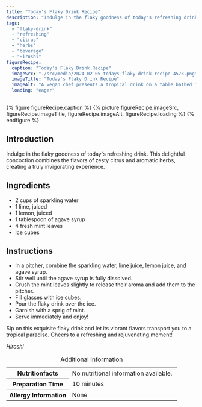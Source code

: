 ```yaml
---
title: "Today's Flaky Drink Recipe"
description: "Indulge in the flaky goodness of today's refreshing drink. This delightful concoction combines the flavors of zesty citrus and aromatic herbs, creating a truly invigorating experience."
tags:
  - "flaky-drink"
  - "refreshing"
  - "citrus"
  - "herbs"
  - "beverage"
  - "Hiroshi"
figureRecipe: 
  caption: "Today's Flaky Drink Recipe"
  imageSrc: "./src/media/2024-02-05-todays-flaky-drink-recipe-4573.png"
  imageTitle: "Today's Flaky Drink Recipe"
  imageAlt: "A vegan chef presents a tropical drink on a table bathed in natural light. A glass pitcher filled with a pale yellow flaky drink is surrounded by glasses of ice, garnished with fresh mint."
  loading: "eager"
---
```


{% figure figureRecipe.caption %}
{% picture figureRecipe.imageSrc, figureRecipe.imageTitle, figureRecipe.imageAlt, figureRecipe.loading %}
{% endfigure %}

## Introduction

Indulge in the flaky goodness of today's refreshing drink. This delightful concoction combines the flavors of zesty citrus and aromatic herbs, creating a truly invigorating experience.

## Ingredients

- 2 cups of sparkling water
- 1 lime, juiced
- 1 lemon, juiced
- 1 tablespoon of agave syrup
- 4 fresh mint leaves
- Ice cubes

## Instructions

- In a pitcher, combine the sparkling water, lime juice, lemon juice, and agave syrup.
- Stir well until the agave syrup is fully dissolved.
- Crush the mint leaves slightly to release their aroma and add them to the pitcher.
- Fill glasses with ice cubes.
- Pour the flaky drink over the ice.
- Garnish with a sprig of mint.
- Serve immediately and enjoy!

Sip on this exquisite flaky drink and let its vibrant flavors transport you to a tropical paradise. Cheers to a refreshing and rejuvenating moment!

*Hiroshi*

<table><caption class='sr-only'>Additional Information</caption><tr><th>Nutritionfacts</th><td>No nutritional information available.&nbsp;</td></tr><tr><th>Preparation Time</th><td>10 minutes&nbsp;</td></tr><tr><th>Allergy Information</th><td>None&nbsp;</td></tr></table>

